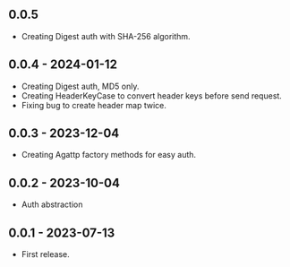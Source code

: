 ## 0.0.5

* Creating Digest auth with SHA-256 algorithm.

## 0.0.4 - 2024-01-12

* Creating Digest auth, MD5 only.
* Creating HeaderKeyCase to convert header keys before send request.
* Fixing bug to create header map twice.

## 0.0.3 - 2023-12-04

* Creating Agattp factory methods for easy auth.

## 0.0.2 - 2023-10-04

* Auth abstraction

## 0.0.1 - 2023-07-13

* First release.
